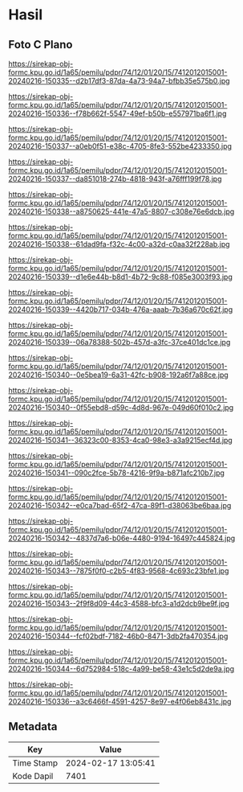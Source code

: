 # Hasil

## Foto C Plano

https://sirekap-obj-formc.kpu.go.id/1a65/pemilu/pdpr/74/12/01/20/15/7412012015001-20240216-150335--d2b17df3-87da-4a73-94a7-bfbb35e575b0.jpg

https://sirekap-obj-formc.kpu.go.id/1a65/pemilu/pdpr/74/12/01/20/15/7412012015001-20240216-150336--f78b662f-5547-49ef-b50b-e557971ba6f1.jpg

https://sirekap-obj-formc.kpu.go.id/1a65/pemilu/pdpr/74/12/01/20/15/7412012015001-20240216-150337--a0eb0f51-e38c-4705-8fe3-552be4233350.jpg

https://sirekap-obj-formc.kpu.go.id/1a65/pemilu/pdpr/74/12/01/20/15/7412012015001-20240216-150337--da851018-274b-4818-943f-a76fff199f78.jpg

https://sirekap-obj-formc.kpu.go.id/1a65/pemilu/pdpr/74/12/01/20/15/7412012015001-20240216-150338--a8750625-441e-47a5-8807-c308e76e6dcb.jpg

https://sirekap-obj-formc.kpu.go.id/1a65/pemilu/pdpr/74/12/01/20/15/7412012015001-20240216-150338--61dad9fa-f32c-4c00-a32d-c0aa32f228ab.jpg

https://sirekap-obj-formc.kpu.go.id/1a65/pemilu/pdpr/74/12/01/20/15/7412012015001-20240216-150339--d1e6e44b-b8d1-4b72-9c88-f085e3003f93.jpg

https://sirekap-obj-formc.kpu.go.id/1a65/pemilu/pdpr/74/12/01/20/15/7412012015001-20240216-150339--4420b717-034b-476a-aaab-7b36a670c62f.jpg

https://sirekap-obj-formc.kpu.go.id/1a65/pemilu/pdpr/74/12/01/20/15/7412012015001-20240216-150339--06a78388-502b-457d-a3fc-37ce401dc1ce.jpg

https://sirekap-obj-formc.kpu.go.id/1a65/pemilu/pdpr/74/12/01/20/15/7412012015001-20240216-150340--0e5bea19-6a31-42fc-b908-192a6f7a88ce.jpg

https://sirekap-obj-formc.kpu.go.id/1a65/pemilu/pdpr/74/12/01/20/15/7412012015001-20240216-150340--0f55ebd8-d59c-4d8d-967e-049d60f010c2.jpg

https://sirekap-obj-formc.kpu.go.id/1a65/pemilu/pdpr/74/12/01/20/15/7412012015001-20240216-150341--36323c00-8353-4ca0-98e3-a3a9215ecf4d.jpg

https://sirekap-obj-formc.kpu.go.id/1a65/pemilu/pdpr/74/12/01/20/15/7412012015001-20240216-150341--090c2fce-5b78-4216-9f9a-b871afc210b7.jpg

https://sirekap-obj-formc.kpu.go.id/1a65/pemilu/pdpr/74/12/01/20/15/7412012015001-20240216-150342--e0ca7bad-65f2-47ca-89f1-d38063be6baa.jpg

https://sirekap-obj-formc.kpu.go.id/1a65/pemilu/pdpr/74/12/01/20/15/7412012015001-20240216-150342--4837d7a6-b06e-4480-9194-16497c445824.jpg

https://sirekap-obj-formc.kpu.go.id/1a65/pemilu/pdpr/74/12/01/20/15/7412012015001-20240216-150343--7875f0f0-c2b5-4f83-9568-4c693c23bfe1.jpg

https://sirekap-obj-formc.kpu.go.id/1a65/pemilu/pdpr/74/12/01/20/15/7412012015001-20240216-150343--2f9f8d09-44c3-4588-bfc3-a1d2dcb9be9f.jpg

https://sirekap-obj-formc.kpu.go.id/1a65/pemilu/pdpr/74/12/01/20/15/7412012015001-20240216-150344--fcf02bdf-7182-46b0-8471-3db2fa470354.jpg

https://sirekap-obj-formc.kpu.go.id/1a65/pemilu/pdpr/74/12/01/20/15/7412012015001-20240216-150344--6d752984-518c-4a99-be58-43e1c5d2de9a.jpg

https://sirekap-obj-formc.kpu.go.id/1a65/pemilu/pdpr/74/12/01/20/15/7412012015001-20240216-150336--a3c6466f-4591-4257-8e97-e4f06eb8431c.jpg


## Metadata

| Key        | Value               |
| ---------- | ------------------- |
| Time Stamp | 2024-02-17 13:05:41 |
| Kode Dapil | 7401                |



